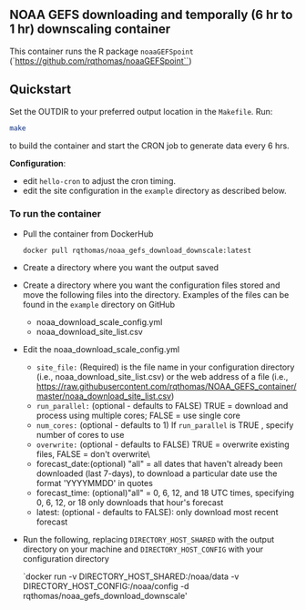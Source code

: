 ## NOAA GEFS downloading and temporally (6 hr to 1 hr) downscaling container


This container runs the R package `noaaGEFSpoint` (`https://github.com/rqthomas/noaaGEFSpoint``)  

## Quickstart

Set the OUTDIR to your preferred output location in the `Makefile`.
Run: 

```bash
make
```

to build the container and start the CRON job to generate data every 6 hrs.  

**Configuration**: 
- edit `hello-cron` to adjust the cron timing.
- edit the site configuration in the `example` directory as described below.

### To run the container

- Pull the container from DockerHub

	`docker pull rqthomas/noaa_gefs_download_downscale:latest`

- Create a directory where you want the output saved

- Create a directory where you want the configuration files stored and move the following
  files into the directory. Examples of the files can be found in the `example` directory
  on GitHub
  
  - noaa_download_scale_config.yml
  - noaa_download_site_list.csv
  
- Edit the noaa_download_scale_config.yml

  - `site_file:` (Required) is the file name in your configuration directory (i.e., noaa_download_site_list.csv)
     or the web address of a file (i.e., https://raw.githubusercontent.com/rqthomas/NOAA_GEFS_container/master/noaa_download_site_list.csv)
  - `run_parallel:` (optional - defaults to FALSE) TRUE = download and process using multiple cores; FALSE = use single core
  - `num_cores:` (optional - defaults to 1) If `run_parallel`  is TRUE , specify number of cores to use
  - `overwrite:` (optional - defaults to FALSE) TRUE = overwrite existing files, FALSE = don't overwrite\
  - forecast_date:(optional) "all" = all dates that haven't already been downloaded (last 7-days), to download a particular date
    use the format 'YYYYMMDD' in quotes
  - forecast_time: (optional)"all" = 0, 6, 12, and 18 UTC times, specifying 0, 6, 12, or 18 only downloads that hour's forecast
  - latest: (optional - defaults to FALSE): only download most recent forecast

- Run the following, replacing `DIRECTORY_HOST_SHARED` with the output directory on your 
  machine and `DIRECTORY_HOST_CONFIG` with your configuration directory

	`docker run -v DIRECTORY_HOST_SHARED:/noaa/data -v DIRECTORY_HOST_CONFIG:/noaa/config -d rqthomas/noaa_gefs_download_downscale'

